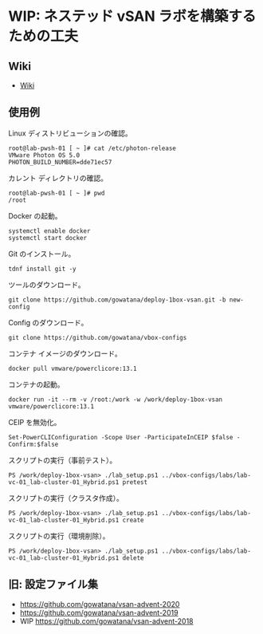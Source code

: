 # WIP: ネステッド vSAN ラボを構築するための工夫

## Wiki

* [Wiki](https://github.com/gowatana/deploy-1box-vsan/wiki)


## 使用例

Linux ディストリビューションの確認。
```
root@lab-pwsh-01 [ ~ ]# cat /etc/photon-release
VMware Photon OS 5.0
PHOTON_BUILD_NUMBER=dde71ec57
```


カレント ディレクトリの確認。
```
root@lab-pwsh-01 [ ~ ]# pwd
/root
```


Docker の起動。
```
systemctl enable docker
systemctl start docker
```


Git のインストール。
```
tdnf install git -y
```


ツールのダウンロード。
```
git clone https://github.com/gowatana/deploy-1box-vsan.git -b new-config
```


Config のダウンロード。
```
git clone https://github.com/gowatana/vbox-configs
```


コンテナ イメージのダウンロード。
```
docker pull vmware/powerclicore:13.1
```


コンテナの起動。
```
docker run -it --rm -v /root:/work -w /work/deploy-1box-vsan vmware/powerclicore:13.1
```


CEIP を無効化。
```
Set-PowerCLIConfiguration -Scope User -ParticipateInCEIP $false -Confirm:$false
```


スクリプトの実行（事前テスト）。
```
PS /work/deploy-1box-vsan> ./lab_setup.ps1 ../vbox-configs/labs/lab-vc-01_lab-cluster-01_Hybrid.ps1 pretest
```


スクリプトの実行（クラスタ作成）。
```
PS /work/deploy-1box-vsan> ./lab_setup.ps1 ../vbox-configs/labs/lab-vc-01_lab-cluster-01_Hybrid.ps1 create
```


スクリプトの実行（環境削除）。
```
PS /work/deploy-1box-vsan> ./lab_setup.ps1 ../vbox-configs/labs/lab-vc-01_lab-cluster-01_Hybrid.ps1 delete
```


## 旧: 設定ファイル集

* https://github.com/gowatana/vsan-advent-2020
* https://github.com/gowatana/vsan-advent-2019
* WIP https://github.com/gowatana/vsan-advent-2018
